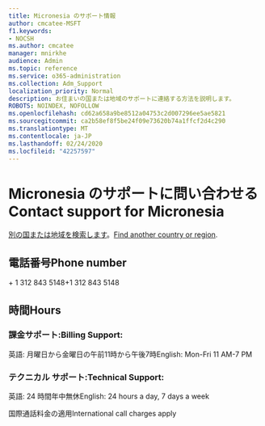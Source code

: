 ```yaml
---
title: Micronesia のサポート情報
author: cmcatee-MSFT
f1.keywords:
- NOCSH
ms.author: cmcatee
manager: mnirkhe
audience: Admin
ms.topic: reference
ms.service: o365-administration
ms.collection: Adm_Support
localization_priority: Normal
description: お住まいの国または地域のサポートに連絡する方法を説明します。
ROBOTS: NOINDEX, NOFOLLOW
ms.openlocfilehash: cd62a658a9be8512a04753c2d007296ee5ae5821
ms.sourcegitcommit: ca2b58ef8f5be24f09e73620b74a1ffcf2d4c290
ms.translationtype: MT
ms.contentlocale: ja-JP
ms.lasthandoff: 02/24/2020
ms.locfileid: "42257597"
---
```

# <a name="contact-support-for-micronesia"></a><span data-ttu-id="ab63a-103">Micronesia のサポートに問い合わせる</span><span class="sxs-lookup"><span data-stu-id="ab63a-103">Contact support for Micronesia</span></span>

<span data-ttu-id="ab63a-104">[別の国または地域を検索します](../contact-support-for-business-products.md)。</span><span class="sxs-lookup"><span data-stu-id="ab63a-104">[Find another country or region](../contact-support-for-business-products.md).</span></span>

## <a name="phone-number"></a><span data-ttu-id="ab63a-105">電話番号</span><span class="sxs-lookup"><span data-stu-id="ab63a-105">Phone number</span></span>
<span data-ttu-id="ab63a-106">+ 1 312 843 5148</span><span class="sxs-lookup"><span data-stu-id="ab63a-106">+1 312 843 5148</span></span>

## <a name="hours"></a><span data-ttu-id="ab63a-107">時間</span><span class="sxs-lookup"><span data-stu-id="ab63a-107">Hours</span></span>
### <a name="billing-support"></a><span data-ttu-id="ab63a-108">課金サポート:</span><span class="sxs-lookup"><span data-stu-id="ab63a-108">Billing Support:</span></span>

<span data-ttu-id="ab63a-109">英語: 月曜日から金曜日の午前11時から午後7時</span><span class="sxs-lookup"><span data-stu-id="ab63a-109">English: Mon-Fri 11 AM-7 PM</span></span>

### <a name="technical-support"></a><span data-ttu-id="ab63a-110">テクニカル サポート:</span><span class="sxs-lookup"><span data-stu-id="ab63a-110">Technical Support:</span></span>

<span data-ttu-id="ab63a-111">英語: 24 時間年中無休</span><span class="sxs-lookup"><span data-stu-id="ab63a-111">English: 24 hours a day, 7 days a week</span></span>

<span data-ttu-id="ab63a-112">国際通話料金の適用</span><span class="sxs-lookup"><span data-stu-id="ab63a-112">International call charges apply</span></span>